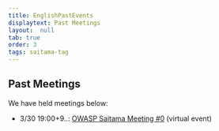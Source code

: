 ```yaml
---
title: EnglishPastEvents
displaytext: Past Meetings
layout:  null
tab: true
order: 3
tags: saitama-tag
---
```


## Past Meetings

We have held meetings below:

* 3/30 19:00+9..: [OWASP Saitama Meeting #0](https://owaspsaitama.connpass.com/event/208691/) (virtual event)
